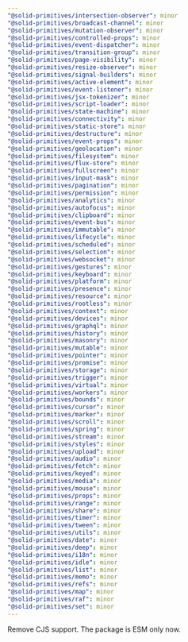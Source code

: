 ```yaml
---
"@solid-primitives/intersection-observer": minor
"@solid-primitives/broadcast-channel": minor
"@solid-primitives/mutation-observer": minor
"@solid-primitives/controlled-props": minor
"@solid-primitives/event-dispatcher": minor
"@solid-primitives/transition-group": minor
"@solid-primitives/page-visibility": minor
"@solid-primitives/resize-observer": minor
"@solid-primitives/signal-builders": minor
"@solid-primitives/active-element": minor
"@solid-primitives/event-listener": minor
"@solid-primitives/jsx-tokenizer": minor
"@solid-primitives/script-loader": minor
"@solid-primitives/state-machine": minor
"@solid-primitives/connectivity": minor
"@solid-primitives/static-store": minor
"@solid-primitives/destructure": minor
"@solid-primitives/event-props": minor
"@solid-primitives/geolocation": minor
"@solid-primitives/filesystem": minor
"@solid-primitives/flux-store": minor
"@solid-primitives/fullscreen": minor
"@solid-primitives/input-mask": minor
"@solid-primitives/pagination": minor
"@solid-primitives/permission": minor
"@solid-primitives/analytics": minor
"@solid-primitives/autofocus": minor
"@solid-primitives/clipboard": minor
"@solid-primitives/event-bus": minor
"@solid-primitives/immutable": minor
"@solid-primitives/lifecycle": minor
"@solid-primitives/scheduled": minor
"@solid-primitives/selection": minor
"@solid-primitives/websocket": minor
"@solid-primitives/gestures": minor
"@solid-primitives/keyboard": minor
"@solid-primitives/platform": minor
"@solid-primitives/presence": minor
"@solid-primitives/resource": minor
"@solid-primitives/rootless": minor
"@solid-primitives/context": minor
"@solid-primitives/devices": minor
"@solid-primitives/graphql": minor
"@solid-primitives/history": minor
"@solid-primitives/masonry": minor
"@solid-primitives/mutable": minor
"@solid-primitives/pointer": minor
"@solid-primitives/promise": minor
"@solid-primitives/storage": minor
"@solid-primitives/trigger": minor
"@solid-primitives/virtual": minor
"@solid-primitives/workers": minor
"@solid-primitives/bounds": minor
"@solid-primitives/cursor": minor
"@solid-primitives/marker": minor
"@solid-primitives/scroll": minor
"@solid-primitives/spring": minor
"@solid-primitives/stream": minor
"@solid-primitives/styles": minor
"@solid-primitives/upload": minor
"@solid-primitives/audio": minor
"@solid-primitives/fetch": minor
"@solid-primitives/keyed": minor
"@solid-primitives/media": minor
"@solid-primitives/mouse": minor
"@solid-primitives/props": minor
"@solid-primitives/range": minor
"@solid-primitives/share": minor
"@solid-primitives/timer": minor
"@solid-primitives/tween": minor
"@solid-primitives/utils": minor
"@solid-primitives/date": minor
"@solid-primitives/deep": minor
"@solid-primitives/i18n": minor
"@solid-primitives/idle": minor
"@solid-primitives/list": minor
"@solid-primitives/memo": minor
"@solid-primitives/refs": minor
"@solid-primitives/map": minor
"@solid-primitives/raf": minor
"@solid-primitives/set": minor
---
```


Remove CJS support. The package is ESM only now.
